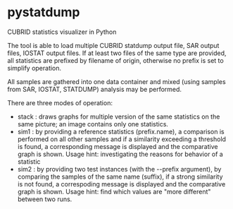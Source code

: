 # pystatdump
CUBRID statistics visualizer in Python

The tool is able to load multiple CUBRID statdump output file, SAR output files, IOSTAT output files.
If at least two files of the same type are provided, all statistics are prefixed by filename of origin, otherwise no prefix is set to simplify operation.

All samples are gathered into one data container and mixed (using samples from SAR, IOSTAT, STATDUMP) analysis may be performed.

There are three modes of operation:
 - stack : draws graphs for multiple version of the same statistics on the same picture; an image contains only one statistics.
 - sim1 : by providing a reference statistics (prefix.name), a comparison is performed on all other samples and if a similarity exceeding a threshold is found, a corresponding message is displayed and the comparative graph is shown.
        Usage hint: investigating the reasons for behavior of a statistic
 - sim2 : by providing two test instances (with the --prefix argument), by comparing the samples of the same name (suffix), if a strong similarity is not found, a correspoding message is displayed and the comparative graph is shown.
        Usage hint: find which values are "more different" between two runs.
